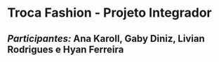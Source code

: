 # Troca Fashion - Projeto Integrador
## *Participantes:* Ana Karoll, Gaby Diniz, Livian Rodrigues e Hyan Ferreira
